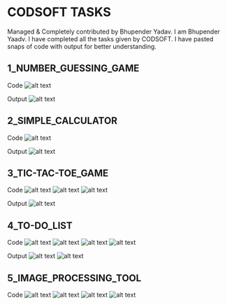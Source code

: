 # CODSOFT TASKS
Managed & Completely contributed by Bhupender Yadav.
I am Bhupender Yaadv. I have completed all the tasks given by CODSOFT. I have pasted snaps of code with output for better understanding.

## 1_NUMBER_GUESSING_GAME
Code
![alt text](https://github.com/bhupenderyadav7424/CODSOFT/blob/main/1_NUMBER_GUESSING_GAME/Code%20Images%20with%20Output/Code.png)

Output
![alt text](https://github.com/bhupenderyadav7424/CODSOFT/blob/main/1_NUMBER_GUESSING_GAME/Code%20Images%20with%20Output/Output.png)

## 2_SIMPLE_CALCULATOR
Code
![alt text](https://github.com/bhupenderyadav7424/CODSOFT/blob/main/2_SIMPLE_CALCULATOR/Code%20Images%20with%20Output/Code.png)

Output
![alt text](https://github.com/bhupenderyadav7424/CODSOFT/blob/main/2_SIMPLE_CALCULATOR/Code%20Images%20with%20Output/Output.png)

## 3_TIC-TAC-TOE_GAME
Code
![alt text](https://github.com/bhupenderyadav7424/CODSOFT/blob/main/3_TIC-TAC-TOE_GAME/Code%20Images%20with%20Output/Code1.png)
![alt text](https://github.com/bhupenderyadav7424/CODSOFT/blob/main/3_TIC-TAC-TOE_GAME/Code%20Images%20with%20Output/Code2.png)
![alt text](https://github.com/bhupenderyadav7424/CODSOFT/blob/main/3_TIC-TAC-TOE_GAME/Code%20Images%20with%20Output/Code3.png)

Output
![alt text](https://github.com/bhupenderyadav7424/CODSOFT/blob/main/3_TIC-TAC-TOE_GAME/Code%20Images%20with%20Output/Output.png)

## 4_TO-DO_LIST
Code
![alt text](https://github.com/bhupenderyadav7424/CODSOFT/blob/main/4_TO-DO_LIST/Code%20Images%20with%20Output/Code1.png)
![alt text](https://github.com/bhupenderyadav7424/CODSOFT/blob/main/4_TO-DO_LIST/Code%20Images%20with%20Output/Code2.png)
![alt text](https://github.com/bhupenderyadav7424/CODSOFT/blob/main/4_TO-DO_LIST/Code%20Images%20with%20Output/Code3.png)
![alt text](https://github.com/bhupenderyadav7424/CODSOFT/blob/main/4_TO-DO_LIST/Code%20Images%20with%20Output/Code4.png)

Output
![alt text](https://github.com/bhupenderyadav7424/CODSOFT/blob/main/4_TO-DO_LIST/Code%20Images%20with%20Output/Output1.png)
![alt text](https://github.com/bhupenderyadav7424/CODSOFT/blob/main/4_TO-DO_LIST/Code%20Images%20with%20Output/Output2.png)

## 5_IMAGE_PROCESSING_TOOL
Code
![alt text](https://github.com/bhupenderyadav7424/CODSOFT/blob/main/5_IMAGE_PROCESSING_TOOL/Code%20Images%20with%20Output/Code1.png)
![alt text](https://github.com/bhupenderyadav7424/CODSOFT/blob/main/5_IMAGE_PROCESSING_TOOL/Code%20Images%20with%20Output/Code2.png)
![alt text](https://github.com/bhupenderyadav7424/CODSOFT/blob/main/5_IMAGE_PROCESSING_TOOL/Code%20Images%20with%20Output/Code3.png)
![alt text](https://github.com/bhupenderyadav7424/CODSOFT/blob/main/5_IMAGE_PROCESSING_TOOL/Code%20Images%20with%20Output/Code4.png)
